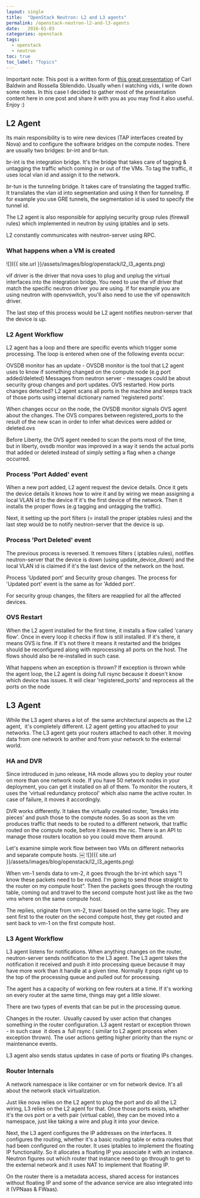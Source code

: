 ```yaml
---
layout: single
title:  "OpenStack Neutron: L2 and L3 agents"
permalink: /openstack-neutron-l2-and-l3-agents
date:   2016-01-03
categories: openstack
tags:
  - openstack
  - neutron
toc: true
toc_label: "Topics"
---
```


Important note: This post is a written form of [this great presentation](https://www.youtube.com/watch?v=uNAkDfkTGBw) of Carl Baldwin and Rossella Sblendido. Usually when I watching vids, I write down some notes. In this case I decided to gather most of the presentation content here in one post and share it with you as you may find it also useful. Enjoy :)

## L2 Agent

Its main responsibility is to wire new devices (TAP interfaces created by Nova) and to configure the software bridges on the compute nodes. There are usually two bridges: br-int and br-tun.

br-int is the integration bridge. It's the bridge that takes care of tagging & untagging the traffic which coming in or out of the VMs. To tag the traffic, it uses local vlan id and assign it to the network.

br-tun is the tunneling bridge. It takes care of translating the tagged traffic. It translates the vlan id into segmentation and using it then for tunneling. If for example you use GRE tunnels, the segmentation id is used to specify the tunnel id.

The L2 agent is also responsible for applying security group rules (firewall rules) which implemented in neutron by using iptables and ip sets.

L2 constantly communicates with neutron-server using RPC.

### What happens when a VM is created

![]({{ site.url }}/assets/images/blog/openstack/l2_l3_agents.png)

vif driver is the driver that nova uses to plug and unplug the virtual interfaces into the integration bridge. You need to use the vif driver that match the specific neutron driver you are using. If for example you are using neutron with openvswitch, you'll also need to use the vif openswitch driver.

The last step of this process would be L2 agent notifies neutron-server that the device is up.

### L2 Agent Workflow

L2 agent has a loop and there are specific events which trigger some processing. The loop is entered when one of the following events occur:

OVSDB monitor has an update - OVSDB monitor is the tool that L2 agent uses to know if something changed on the compute node (e.g port added/deleted)
Messages from neutron server - messages could be about security group changes and port updates.
OVS restarted.
How ports changes detected?
L2 agent scans all ports in the machine and keeps track of those ports using internal dictionary named 'registered ports'.

When changes occur on the node, the OVSDB monitor signals OVS agent about the changes. The OVS compares between registered_ports to the result of the new scan in order to infer what devices were added or deleted.ovs

Before Liberty, the OVS agent needed to scan the ports most of the time, but in liberty, ovsdb monitor was improved in a way it sends the actual ports that added or deleted instead of simply setting a flag when a change occurred.

### Process 'Port Added' event

When a new port added, L2 agent request the device details. Once it gets the device details it knows how to wire it and by wiring we mean assigning a local VLAN id to the device If it's the first device of the network. Then it installs the proper flows (e.g tagging and untagging the traffic).

Next, it setting up the port filters (= install the proper iptables rules) and the last step would be to notify neutron-server that the device is up.

### Process 'Port Deleted' event

The previous process is reversed. It removes filters ( iptables rules), notifies neutron-server that the device is down (using update_device_down) and the local VLAN id is claimed if it's the last device of the network on the host.

Process 'Updated port' and Security group changes.
The process for 'Updated port' event is the same as for 'Added port'.

For security group changes, the filters are reapplied for all the affected devices.

### OVS Restart

When the L2 agent installed for the first time, it installs a flow called 'canary flow'. Once in every loop it checks if flow is still installed. If it's there, it means OVS is fine. If it's not there it means it restarted and the bridges should be reconfigured along with reprocessing all ports on the host. The flows should also be re-installed in such case.

What happens when an exception is thrown?
If exception is thrown while the agent loop, the L2 agent is doing full rsync because it doesn't know which device has issues. It will clear 'registered_ports' and reprocess all the ports on the node

## L3 Agent

While the L3 agent shares a lot of  the same architectural aspects as the L2 agent,  it's completely different. L2 agent getting you attached to your networks. The L3 agent gets your routers attached to each other. It moving data from one network to anther and from your network to the external world.

### HA and DVR

Since introduced in juno release, HA mode allows you to deploy your router on more than one network node. If you have 50 network nodes in your deployment, you can get it installed on all of them. To monitor the routers, it uses the 'virtual redundancy protocol' which also name the active router. In case of failure, it moves it accordingly.

DVR works differently. It takes the virtually created router, 'breaks into pieces' and push those to the compute nodes. So as soon as the vm produces traffic that needs to be routed to a different network, that traffic routed on the compute node, before it leaves the nic. There is an API to manage those routers location so you could move them around.

Let's examine simple work flow between two VMs on different networks and separate compute hosts.
￼
![]({{ site.url }}/assets/images/blog/openstack/l2_l3_agents.png)

When vm-1 sends data to vm-2, it goes through the br-int which says "I know these packets need to be routed. I'm going to send those straight to the router on my compute host". Then the packets goes through the routing table, coming out and travel to the second compute host just like as the two vms where on the same compute host.

The replies, originate from vm-2, travel based on the same logic. They are sent first to the router on the second compute host, they get routed and sent back to vm-1 on the first compute host.

### L3 Agent Workflow

L3 agent listens for notifications. When anything changes on the router, neutron-server sends notification to the L3 agent. The L3 agent takes the notification it received and push it into processing queue because it may have more work than it handle at a given time. Normally it pops right up to the top of the processing queue and pulled out for processing.

The agent has a capacity of working on few routers at a time. If it's working on every router at the same time, things may get a little slower.

There are two types of events that can be put in the processing queue.

Changes in the router.  Usually caused by user action that changes something in the router configuration.
L3 agent restart or exception thrown - in such case  it does a  full rsync ( similar to L2 agent process when exception thrown).
The user actions getting higher priority than the rsync or maintenance events.

L3 agent also sends status updates in case of ports or floating IPs changes.

### Router Internals

A network namespace is like container or vm for network device. It's all about the network stack virtualization.

Just like nova relies on the L2 agent to plug the port and do all the L2 wiring, L3 relies on the L2 agent for that. Once those ports exists, whether it's the ovs port or a veth pair (virtual cable), they can be moved into a namespace, just like taking a wire and plug it into your device.

Next, the L3 agent configures the IP addresses on the interfaces. It configures the routing, whether it's a basic routing table or extra routes that had been configured on the router. It uses iptables to implement the floating IP functionality. So it allocates a floating IP you associate it with an instance. Neutron figures out which router that instance need to go through to get to the external network and it uses NAT to implement that floating IP.

On the router there is a metadata access, shared access for instances without floating IP and some of the advance service are also integrated into it (VPNaas & FWaas).
